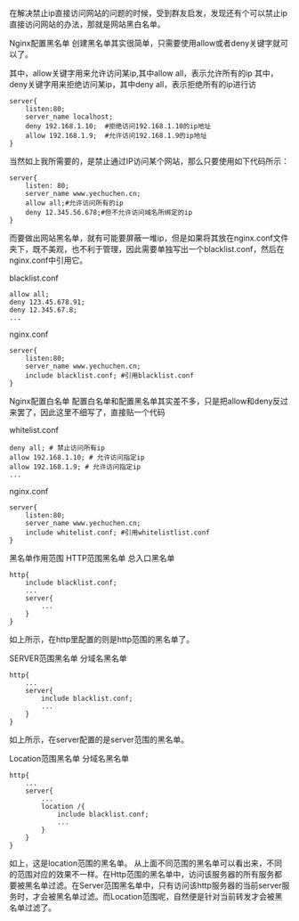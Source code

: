 在解决禁止ip直接访问网站的问题的时候，受到群友启发，发现还有个可以禁止ip直接访问网站的办法，那就是网站黑白名单。

Nginx配置黑名单
创建黑名单其实很简单，只需要使用allow或者deny关键字就可以了。

其中，allow关键字用来允许访问某ip,其中allow all，表示允许所有的ip
其中，deny关键字用来拒绝访问某ip，其中deny all，表示拒绝所有的ip进行访

```
server{
    listen:80;
    server_name localhost;
    deny 192.168.1.10;  #拒绝访问192.168.1.10的ip地址
    allow 192.168.1.9;  #允许访问192.168.1.9的ip地址
}
```

当然如上我所需要的，是禁止通过IP访问某个网站，那么只要使用如下代码所示：

```
server{
    listen: 80;
    server_name www.yechuchen.cn;
    allow all;#允许访问所有的ip
    deny 12.345.56.678;#但不允许访问域名所绑定的ip
}
```

而要做出网站黑名单，就有可能要屏蔽一堆ip，但是如果将其放在nginx.conf文件夹下，既不美观，也不利于管理，因此需要单独写出一个blacklist.conf，然后在nginx.conf中引用它。

blacklist.conf

```
allow all;
deny 123.45.678.91;
deny 12.345.67.8;
...
```

nginx.conf

```
server{
    listen:80;
    server_name www.yechuchen.cn;
    include blacklist.conf; #引用blacklist.conf
}
```

Nginx配置白名单
配置白名单和配置黑名单其实差不多，只是把allow和deny反过来罢了，因此这里不细写了，直接贴一个代码

whitelist.conf

```
deny all; # 禁止访问所有ip
allow 192.168.1.10; # 允许访问指定ip
allow 192.168.1.9; # 允许访问指定ip
...
```

nginx.conf

```
server{
    listen:80;
    server_name www.yechuchen.cn;
    include whitelist.conf; #引用whitelistlist.conf
}
```

黑名单作用范围
HTTP范围黑名单
总入口黑名单


```
http{
    include blacklist.conf;
    ...
    server{
        ...
    }
}
```

如上所示，在http里配置的则是http范围的黑名单了。

SERVER范围黑名单
分域名黑名单

```
http{
    ...
    server{
        include blacklist.conf;
        ...
    }
}
```

如上所示，在server配置的是server范围的黑名单。

Location范围黑名单
分域名黑名单

```
http{
    ...
    server{
        ...
        location /{
            include blacklist.conf;
            ...
        }
    }
}
```

如上，这是location范围的黑名单。
从上面不同范围的黑名单可以看出来，不同的范围对应的效果不一样。在Http范围的黑名单中，访问该服务器的所有服务都要被黑名单过滤。在Server范围黑名单中，只有访问该http服务器的当前server服务时，才会被黑名单过滤。而Location范围呢，自然便是针对当前转发才会被黑名单过滤了。

